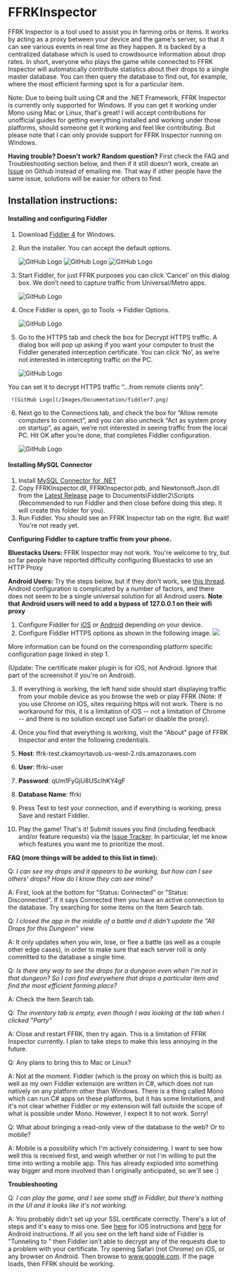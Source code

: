 # FFRKInspector

FFRK Inspector is a tool used to assist you in farming orbs or items.  It works by acting as a proxy between your device and the game's server, so that it can see various events in real time as they happen.  It is backed by a centralized database which is used to crowdsource information about drop rates.  In short, everyone who plays the game while connected to FFRK Inspector will automatically contribute statistics about their drops to a single master database.  You can then query the database to find out, for example, where the most efficient farming spot is for a particular item.

Note: Due to being built using C# and the .NET Framework, FFRK Inspector is currently only supported for Windows.  If you can get it working under Mono using Mac or Linux, that's great!  I will accept contributions for unofficial guides for getting everything installed and working under those platforms, should someone get it working and feel like contributing.  But please note that I can only provide support for FFRK Inspector running on Windows.


**Having trouble?  Doesn't work?  Random question?**  First check the FAQ and Troubleshooting section below, and then if it still doesn't work, create an [Issue](https://github.com/cppisking/ffrk-inspector/issues) on Github instead of emailing me.  That way if other people have the same issue, solutions will be easier for others to find.

## Installation instructions:

#### Installing and configuring Fiddler
1. Download [Fiddler 4](http://www.telerik.com/download/fiddler) for Windows.
2. Run the installer.  You can accept the default options.

     ![GitHub Logo](/Images/Documentation/fiddler1.png)
     ![GitHub Logo](/Images/Documentation/fiddler2.png)
     ![GitHub Logo](/Images/Documentation/fiddler3.png)
3. Start Fiddler, for just FFRK purposes you can click ‘Cancel’ on this dialog box. We don’t need to capture traffic from Universal/Metro apps.

     ![GitHub Logo](/Images/Documentation/fiddler4.png)
4. Once Fiddler is open, go to Tools -> Fiddler Options.

     ![GitHub Logo](/Images/Documentation/fiddler5.png)
5. Go to the HTTPS tab and check the box for Decrypt HTTPS traffic. A dialog box will pop up asking if you want your computer to trust the Fiddler generated interception certificate. You can click ‘No’, as we’re not interested in intercepting traffic on the PC.

     ![GitHub Logo](/Images/Documentation/fiddler6.png)

You can set it to decrypt HTTPS traffic “…from remote clients only”.

     ![GitHub Logo](/Images/Documentation/fiddler7.png)
6. Next go to the Connections tab, and check the box for “Allow remote computers to connect”, and you can also uncheck “Act as system proxy on startup”, as again, we’re not interested in seeing traffic from the local PC. Hit OK after you’re done, that completes Fiddler configuration.
     
     
     ![GitHub Logo](/Images/Documentation/fiddler4.png)


#### Installing MySQL Connector
1. Install [MySQL Connector for .NET](https://dev.mysql.com/downloads/connector/net/)
3. Copy FFRKInspector.dll, FFRKInspector.pdb, and Newtonsoft.Json.dll from the [Latest Release](https://github.com/cppisking/ffrk-inspector/releases/latest) page to Documents\Fiddler2\Scripts (Recommended to run Fiddler and then close before doing this step.  It will create this folder for you).
4. Run Fiddler.  You should see an FFRK Inspector tab on the right.  But wait!  You're not ready yet.

**Configuring Fiddler to capture traffic from your phone.**

**Bluestacks Users:**  FFRK Inspector may not work.  You're welcome to try, but so far people have reported difficulty configuring Bluestacks to use an HTTP Proxy

**Android Users:**  Try the steps below, but if they don't work, see [this thread](http://www.reddit.com/r/FFRecordKeeper/comments/35x6nq/introducing_ffrk_inspector_and_looking_for_alpha/cr9gz5n).  Android configuration is complicated by a number of factors, and there does not seem to be a single universal solution for all Android users.   **Note that Android users will need to add a bypass of 127.0.0.1 on their wifi proxy**

1. Configure Fiddler for [iOS](http://docs.telerik.com/fiddler/Configure-Fiddler/Tasks/ConfigureForiOS) or [Android](http://docs.telerik.com/fiddler/Configure-Fiddler/Tasks/ConfigureForAndroid) depending on your device.
2. Configure Fiddler HTTPS options as shown in the following image.  <img src="http://i.imgur.com/xYL5x3v.jpg"/>

More information can be found on the corresponding platform specific configuration page linked in step 1.

(Update: The certificate maker plugin is for iOS, not Android.  Ignore that part of the screenshot if you're on Android).

3. If everything is working, the left hand side should start displaying traffic from your mobile device as you browse the web or play FFRK (Note: If you use Chrome on iOS, sites requiring https will not work.  There is no workaround for this, it is a limitation of iOS -- not a limitation of Chrome -- and there is no solution except use Safari or disable the proxy).

4. Once you find that everything is working, visit the "About" page of FFRK Inspector and enter the following credentials.
  1. **Host**: ffrk-test.ckamoyrtavob.us-west-2.rds.amazonaws.com
  2. **User**: ffrki-user
  3. **Password**: qUm1FyGjU8USclhKY4gF
  4. **Database Name**: ffrki
5. Press Test to test your connection, and if everything is working, press Save and restart Fiddler.
6. Play the game!  That's it!  Submit issues you find (including feedback and/or feature requests) via the [Issue Tracker](https://github.com/cppisking/ffrk-inspector/issues).  In particular, let me know which features you want me to prioritize the most.  

**FAQ (more things will be added to this list in time):**

Q: *I can see my drops and it appears to be working, but how can I see others' drops?  How do I know they can see mine?*

A: First, look at the bottom for "Status: Connected" or "Status: Disconnected".  If it says Connected then you have an active connection to the database.  Try searching for some items on the Item Search tab.

Q: *I closed the app in the middle of a battle and it didn't update the "All Drops for this Dungeon" view.*

A: It only updates when you win, lose, or flee a battle (as well as a couple other edge cases), in order to make sure that each server roll is only committed to the database a single time.  

Q: *Is there any way to see the drops for a dungeon even when I'm not in that dungeon?  So I can find *everywhere* that drops a particular item and find the most efficient farming place?*

A: Check the Item Search tab.

Q: *The inventory tab is empty, even though I was looking at the tab when I clicked "Party"*

A: Close and restart FFRK, then try again.  This is a limitation of FFRK Inspector currently.  I plan to take steps to make this less annoying in the future.

Q: Any plans to bring this to Mac or Linux?

A: Not at the moment.  Fiddler (which is the proxy on which this is built) as well as my own Fiddler extension are written in C#, which does not run natively on any platform other than Windows.  There is a thing called Mono which can run C# apps on these platforms, but it has some limitations, and it's not clear whether Fiddler or my extension will fall outside the scope of what is possible under Mono.  However, I expect it to not work.  Sorry!

Q: What about bringing a read-only view of the database to the web?  Or to mobile?

A: Mobile is a possibility which I'm actively considering.  I want to see how well this is received first, and weigh whether or not I'm willing to put the time into writing a mobile app.  This has already exploded into something way bigger and more involved than I originally anticipated, so we'll see :)

**Troubleshooting**

Q: *I can play the game, and I see some stuff in Fiddler, but there's nothing in the UI and it looks like it's not working.*

A: You probably didn't set up your SSL certificate correctly.  There's a lot of steps and it's easy to miss one.  See [here](http://docs.telerik.com/fiddler/Configure-Fiddler/Tasks/ConfigureForiOS) for iOS instructions and [here](http://docs.telerik.com/fiddler/Configure-Fiddler/Tasks/ConfigureForAndroid) for Android instructions.  If all you see on the left hand side of Fiddler is "Tunneling to <url>" then Fiddler isn't able to decrypt any of the requests due to a problem with your certificate.  Try opening Safari (not Chrome) on iOS, or any browser on Android.  Then browse to www.google.com.  If the page loads, then FFRK should be working.


